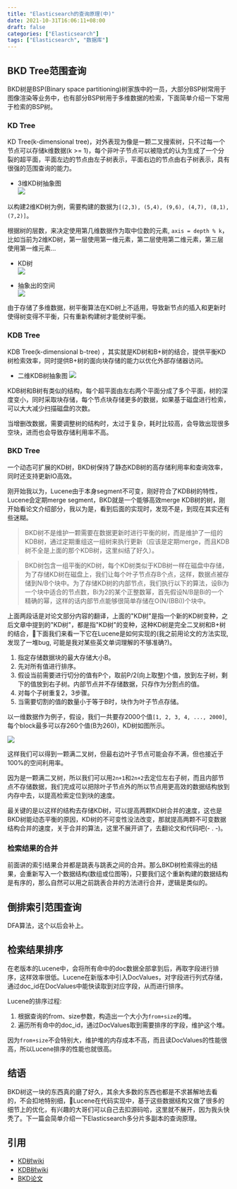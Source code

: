 ```yaml
---
title: "Elasticsearch的查询原理(中)"
date: 2021-10-31T16:06:11+08:00
draft: false
categories: ["Elasticsearch"]
tags: ["Elasticsearch", "数据库"]
---
```


## BKD Tree范围查询

BKD树是BSP(Binary space partitioning)树家族中的一员，大部分BSP树常用于图像渲染等业务中，也有部分BSP树用于多维数据的检索，下面简单介绍一下常用于检索的BSP树。

### KD Tree

KD Tree(k-dimensional tree)，对外表现为像是一颗二叉搜索树，只不过每一个节点可以存储k维数据(k >= 1)，每个非叶子节点可以被隐式的认为生成了一个分裂的超平面，平面左边的节点由左子树表示，平面右边的节点由右子树表示，具有很强的范围查询的能力。

* 3维KD树抽象图  
    ![](/img/es-read-1/4.png)

以构建2维KD树为例，需要构建的数据为`[(2,3), (5,4), (9,6), (4,7), (8,1), (7,2)]`。

根据树的层数，来决定使用第几维数据作为取中位数的元素, `axis = depth % k`，比如当前为2维KD树，第一层使用第一维元素，第二层使用第二维元素，第三层使用第一维元素...

* KD树  
    ![](/img/es-read-1/2.png)

* 抽象出的空间  
    ![](/img/es-read-1/1.png)

由于存储了多维数据，树平衡算法在KD树上不适用，导致新节点的插入和更新时使得树变得不平衡，只有重新构建树才能使树平衡。

### KDB Tree
KDB Tree(k-dimensional b-tree) ，其实就是KD树和B+树的结合，提供平衡KD树检索效率，同时提供B+树的面向块存储的能力以优化外部存储器访问。

* 二维KDB树抽象图
![](/img/es-read-1/3.png)

KDB树和B树有类似的结构，每个超平面由左右两个平面分成了多个平面，树的深度变小，同时采取块存储，每个节点块存储更多的数据，如果基于磁盘进行检索，可以大大减少扫描磁盘的次数。

当增删改数据，需要调整树的结构时，太过于复杂，耗时比较高，会导致出现很多空块，进而也会导致存储利用率不高。

### BKD Tree

一个动态可扩展的KD树，BKD树保持了静态KDB树的高存储利用率和查询效率，同时还支持更新IO高效。

刚开始我以为，Lucene由于本身segment不可变，刚好符合了KDB树的特性，Lucene会定期merge segment，BKD就是一个能够高效merge KDB树的树，刚开始看论文介绍部分，我以为是，看到后面的实现时，发现不是，到现在其实还有些迷糊。

> BKD树不是维护一颗需要在数据更新时进行平衡的树，而是维护了一组的KDB树，通过定期重组这一组树来执行更新（应该是定期merge，而且KDB树不全是上面的那个KDB树，这里纠结了好久）。

> BKD树包含一组平衡的KD树，每个KD树类似于KDB树一样在磁盘中存储，为了存储KD树在磁盘上，我们让每个叶子节点存B个点，这样，数据点被存储到N/B个块中。为了存储KD树的内部节点，我们执行以下的算法，设Bi为一个块中适合的节点数，Bi为2的某个正整数幂，首先假设N/B是Bi的一个精确的幂，这样的话内部节点能够很简单存储在O(N/(BBi))个块中。

上面两段话是对论文部分内容的翻译，上面的"KD树"是指一个新的KD树变种，之后文章中提到的"KD树"，都是指"KD树"的变种，这种KD树是完全二叉树和B+树的结合，下面我们来看一下它在Lucene是如何实现的(我之前用论文的方法实现, 发现了一堆bug, 可能是我对某些英文单词理解的不够准确?)。

1. 指定存储数据块的最大存储大小B。
2. 先对所有值进行排序。
3. 假设当前需要进行切分的值有P个，取前P/2(向上取整)个值，放到左子树，剩下的值放到右子树。内部节点并不存储数据，只存作为分割点的值。
4. 对每个子树重复2，3步骤。
5. 当需要切割的值的数量小于等于B时，块作为叶子节点存储。

以一维数据作为例子，假设，我们一共要存2000个值`[1, 2, 3, 4, ..., 2000]`,每个block最多可以存260个值(B为260)，KD树如图所示。

![](/img/es-read-1/5.png)

这样我们可以得到一颗满二叉树，但最右边叶子节点可能会存不满，但也接近于100%的空间利用率。

因为是一颗满二叉树，所以我们可以用`2n+1`和`2n+2`去定位左右子树，而且内部节点不存储数据，我们完成可以把除叶子节点外的所以节点用更高效的数据结构放到内存中去，以提高检索定位到块的速度。

最关键的是以这样的结构去存储KD树，可以提高两颗KD树合并的速度，这也是BKD树能动态平衡的原因，KD树的不可变性没法改变，那就提高两颗不可变数据结构合并的速度，关于合并的算法，这里不展开讲了，去翻论文和代码吧(- . -)。

### 检索结果的合并

前面讲的索引结果合并都是跳表与跳表之间的合并。那么BKD树检索得出的结果，会重新写入一个数据结构(数组或位图等)，只要我们这个重新构建的数据结构是有序的，那么自然可以用之前跳表合并的方法进行合并，逻辑是类似的。

## 倒排索引范围查询

DFA算法，这个以后会补上。

## 检索结果排序

在老版本的Lucene中，会将所有命中的doc数据全部拿到后，再取字段进行排序，这样效率很低。Lucene在新版本中引入DocValues，对字段进行列式存储，通过doc_id在DocValues中能快读取到对应字段，从而进行排序。

Lucene的排序过程: 
1. 根据查询的from、size参数，构造出一个大小为`from+size`的堆。
2. 遍历所有命中的doc_id，通过DocValues取到需要排序的字段，维护这个堆。

因为`from+size`不会特别大，维护堆的内存成本不高，而且读DocValues的性能很高，所以Lucene排序的性能也就很高。


## 结语

BKD树这一块的东西真的磨了好久，其余大多数的东西也都是不求甚解地去看的，不会扣地特别细，Lucene在代码实现中，基于这些数据结构又做了很多的细节上的优化，有兴趣的大哥们可以自己去扣源码哈，这里就不展开，因为我头快秃了。下一篇会简单介绍一下Elasticsearch多分片多副本的查询原理。

## 引用
* [KD树wiki](https://en.wikipedia.org/wiki/K-d_tree)
* [KDB树wiki](https://en.wikipedia.org/wiki/K-D-B-tree)
* [BKD论文](https://users.cs.duke.edu/~pankaj/publications/papers/bkd-sstd.pdf)
